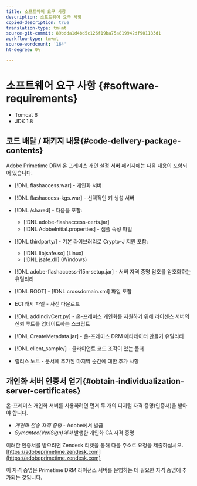 ```yaml
---
title: 소프트웨어 요구 사항
description: 소프트웨어 요구 사항
copied-description: true
translation-type: tm+mt
source-git-commit: 89bdda1d4bd5c126f19ba75a819942df901183d1
workflow-type: tm+mt
source-wordcount: '164'
ht-degree: 0%

---
```



# 소프트웨어 요구 사항 {#software-requirements}

* Tomcat 6
* JDK 1.8

## 코드 배달 / 패키지 내용{#code-delivery-package-contents}

Adobe Primetime DRM 온 프레미스 개인 설정 서버 패키지에는 다음 내용이 포함되어 있습니다.

* [!DNL flashaccess.war] - 개인화 서버
* [!DNL flashaccess-kgs.war] - 선택적인 키 생성 서버
* [!DNL /shared] - 다음을 포함:

   * [!DNL adobe-flashaccess-certs.jar]
   * [!DNL AdobeInitial.properties] - 샘플 속성 파일

* [!DNL thirdparty/] - 기본 라이브러리로 Crypto-J 지원 포함:

   * [!DNL libjsafe.so] (Linux)
   * [!DNL jsafe.dll] (Windows)

* [!DNL adobe-flashaccess-i15n-setup.jar] - 서버 자격 증명 암호를 암호화하는 유틸리티
* [!DNL ROOT] -  [!DNL crossdomain.xml] 파일 포함

* ECI 캐시 파일 - 사전 다운로드
* [!DNL addIndivCert.py] - 온-프레미스 개인화를 지원하기 위해 라이센스 서버의 신뢰 루트를 업데이트하는 스크립트
* [!DNL CreateMetadata.jar] - 온-프레미스 DRM 메타데이터 만들기 유틸리티
* [!DNL client_sample/] - 클라이언트 코드 조각이 있는 폴더
* 릴리스 노트 - 문서에 추가된 마지막 순간에 대한 추가 사항

## 개인화 서버 인증서 얻기{#obtain-individualization-server-certificates}

온-프레미스 개인화 서버를 사용하려면 먼저 두 개의 디지털 자격 증명(인증서)을 받아야 합니다.

* *개인화 전송 자격 증명*  - Adobe에서 발급
* *Symantec(VeriSign)에서*  발행한 개인화 CA 자격 증명

이러한 인증서를 받으려면 Zendesk 티켓을 통해 다음 주소로 요청을 제출하십시오.[https://adobeprimetime.zendesk.com](https://adobeprimetime.zendesk.com)

이 자격 증명은 Primetime DRM 라이선스 서버를 운영하는 데 필요한 자격 증명에 추가되는 것입니다.